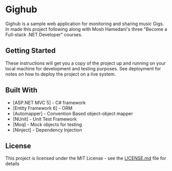 # Gighub

Gighub is a sample web application for monitoring and sharing music Gigs.  In made this project following along with Mosh Hamedani's three "Become a Full-stack .NET Developer" courses.

## Getting Started

These instructions will get you a copy of the project up and running on your local machine for development and testing purposes. See deployment for notes on how to deploy the project on a live system.

## Built With

* [ASP.NET MVC 5] - C# framework
* [Entity Framework 6] - ORM
* [Automapper] - Convention Based object-object mapper
* [NUnit] - Unit Test Framework
* [Moq] - Mock objects for testing
* [Ninject] - Dependency Injection

## License

This project is licensed under the MIT License - see the [LICENSE.md](LICENSE.md) file for details
